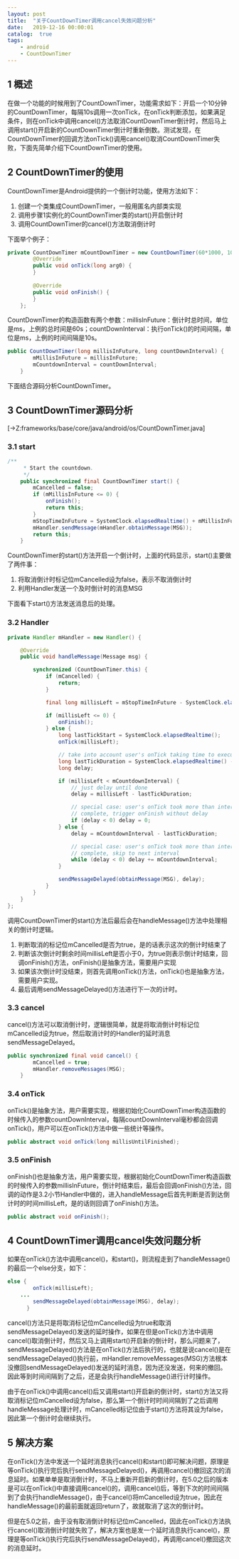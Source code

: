 ```yaml
---
layout: post
title:  "关于CountDownTimer调用cancel失效问题分析"
date:   2019-12-16 00:00:01
catalog:  true
tags:
    - android
    - CountDownTimer
---
```




## 1 概述

在做一个功能的时候用到了CountDownTimer，功能需求如下：开启一个10分钟的CountDownTimer，每隔10s调用一次onTick，在onTick判断添加，如果满足条件，则在onTick中调用cancel()方法取消CountDownTimer倒计时，然后马上调用start()开启新的CountDownTimer倒计时重新倒数。测试发现，在CountDownTimer的回调方法onTick()调用cancel()取消CountDownTimer失败，下面先简单介绍下CountDownTimer的使用。

## 2 CountDownTimer的使用

CountDownTimer是Android提供的一个倒计时功能，使用方法如下：

1. 创建一个类集成CountDownTimer，一般用匿名内部类实现
2. 调用步骤1实例化的CountDownTimer类的start()开启倒计时
3. 调用CountDownTimer的cancel()方法取消倒计时

下面举个例子：

```java
private CountDownTimer mCountDownTimer = new CountDownTimer(60*1000, 10*1000) {
        @Override
        public void onTick(long arg0) {
        }
        
        @Override
        public void onFinish() {
        }
    };
```

CountDownTimer的构造函数有两个参数：millisInFuture：倒计时总时间，单位是ms，上例的总时间是60s；countDownInterval：执行onTick()的时间间隔，单位是ms，上例的时间间隔是10s。

```java
public CountDownTimer(long millisInFuture, long countDownInterval) {
        mMillisInFuture = millisInFuture;
        mCountdownInterval = countDownInterval;
    }
```

下面结合源码分析CountDownTimer。

## 3 CountDownTimer源码分析

[->Z:frameworks/base/core/java/android/os/CountDownTimer.java]

### 3.1 start

```java
/**
     * Start the countdown.
     */
    public synchronized final CountDownTimer start() {
        mCancelled = false;
        if (mMillisInFuture <= 0) {
            onFinish();
            return this;
        }
        mStopTimeInFuture = SystemClock.elapsedRealtime() + mMillisInFuture;
        mHandler.sendMessage(mHandler.obtainMessage(MSG));
        return this;
    }
```

CountDownTimer的start()方法开启一个倒计时，上面的代码显示，start()主要做了两件事：

1. 将取消倒计时标记位mCancelled设为false，表示不取消倒计时
2. 利用Handler发送一个及时倒计时的消息MSG

下面看下start()方法发送消息后的处理。

### 3.2 Handler

```java
private Handler mHandler = new Handler() {

    @Override
    public void handleMessage(Message msg) {

        synchronized (CountDownTimer.this) {
            if (mCancelled) {
                return;
            }

            final long millisLeft = mStopTimeInFuture - SystemClock.elapsedRealtime();

            if (millisLeft <= 0) {
                onFinish();
            } else {
                long lastTickStart = SystemClock.elapsedRealtime();
                onTick(millisLeft);

                // take into account user's onTick taking time to execute
                long lastTickDuration = SystemClock.elapsedRealtime() - lastTickStart;
                long delay;

                if (millisLeft < mCountdownInterval) {
                    // just delay until done
                    delay = millisLeft - lastTickDuration;

                    // special case: user's onTick took more than interval to
                    // complete, trigger onFinish without delay
                    if (delay < 0) delay = 0;
                } else {
                    delay = mCountdownInterval - lastTickDuration;

                    // special case: user's onTick took more than interval to
                    // complete, skip to next interval
                    while (delay < 0) delay += mCountdownInterval;
                }

                sendMessageDelayed(obtainMessage(MSG), delay);
            }
        }
    }
};
```

调用CountDownTimer的start()方法后最后会在handleMessage()方法中处理相关的倒计时逻辑。

1. 判断取消的标记位mCancelled是否为true，是的话表示这次的倒计时结束了
2. 判断该次倒计时剩余时间millisLeft是否小于0，为true则表示倒计时结束，回调onFinish()方法，onFinish()是抽象方法，需要用户实现
3. 如果该次倒计时没结束，则首先调用onTick()方法，onTick()也是抽象方法，需要用户实现。
4. 最后调用sendMessageDelayed()方法进行下一次的计时。

### 3.3 cancel

cancel()方法可以取消倒计时，逻辑很简单，就是将取消倒计时标记位mCancelled设为true，然后取消计时的Handler的延时消息sendMessageDelayed。

```java
public synchronized final void cancel() {
        mCancelled = true;
        mHandler.removeMessages(MSG);
    }
```

### 3.4 onTick

onTick()是抽象方法，用户需要实现，根据初始化CountDownTimer构造函数的时候传入的参数countDownInterval，每隔countDownInterval毫秒都会回调onTick()，用户可以在onTick()方法中做一些统计等操作。

```java
public abstract void onTick(long millisUntilFinished);
```

### 3.5 onFinish

onFinish()也是抽象方法，用户需要实现，根据初始化CountDownTimer构造函数的时候传入的参数millisInFuture，倒计时结束后，最后会回调onFinish()方法，回调的动作是3.2小节Handler中做的，进入handleMessage后首先判断是否到达倒计时的时间millisLeft，是的话则回调了onFinish()方法。

```java
public abstract void onFinish();
```

## 4 CountDownTimer调用cancel失效问题分析

如果在onTick()方法中调用cancel()，和start()，则流程走到了handleMessage()的最后一个else分支，如下：

```java
else {
        onTick(millisLeft);
    ...
        sendMessageDelayed(obtainMessage(MSG), delay);
      }
```

cancel()方法只是将取消标记位mCancelled设为true和取消sendMessageDelayed()发送的延时操作，如果在但是onTick()方法中调用cancel()取消倒计时，然后又马上调用start()开启新的倒计时，那么问题来了，sendMessageDelayed()方法是在onTick()方法后执行的，也就是说cancel()是在sendMessageDelayed()执行前，mHandler.removeMessages(MSG)方法根本没撤回sendMessageDelayed()发送的延时消息，因为还没发送，何来的撤回。因此等到时间间隔到了之后，还是会执行handleMessage()进行计时操作。

由于在onTick()中调用cancel()后又调用start()开启新的倒计时，start()方法又将取消标记位mCancelled设为false，那么第一个倒计时时间间隔到了之后调用handleMessage处理计时，mCancelled标记位由于start()方法将其设为false，因此第一个倒计时会继续执行。

## 5 解决方案

在onTick()方法中发送一个延时消息执行cancel()和start()即可解决问题，原理是等onTick()执行完后执行sendMessageDelayed()，再调用cancel()撤回这次的消息延时。如果单单是取消倒计时，不马上重新开启新的倒计时，在5.0之后的版本是可以在onTick()中直接调用cancel()的，调用cancel()后，等到下次的时间间隔到了会执行handleMessage()，由于cancel()将mCancelled设为true，因此在handleMessage()的最前面就返回return了，故就取消了这次的倒计时。

但是在5.0之前，由于没有取消倒计时标记位mCancelled，因此在onTick()方法执行cancel()取消倒计时就失败了，解决方案也是发一个延时消息执行cancel()，原理是等onTick()执行完后执行sendMessageDelayed()，再调用cancel()撤回这次的消息延时。